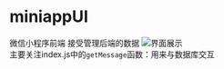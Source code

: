 # miniappUI
微信小程序前端
接受管理后端的数据
![界面展示](https://s1.ax1x.com/2020/03/23/8Hr5M8.png)
<br/>
主要关注index.js中的`getMessage`函数：用来与数据库交互
